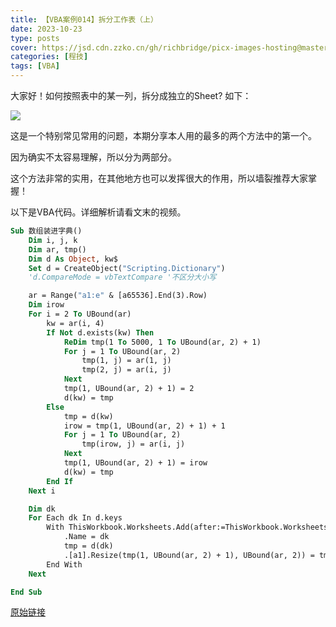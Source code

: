 ```yaml
---
title: 【VBA案例014】拆分工作表（上）
date: 2023-10-23
type: posts
cover: https://jsd.cdn.zzko.cn/gh/richbridge/picx-images-hosting@master/thumbnail/程技.jpg
categories: [程技]
tags: [VBA]
---
```

大家好！如何按照表中的某一列，拆分成独立的Sheet? 如下：

![](https://img.richfan.site/program/vba/vba案列/【VBA案例014】拆分工作表（上）.gif)

这是一个特别常见常用的问题，本期分享本人用的最多的两个方法中的第一个。

因为确实不太容易理解，所以分为两部分。

这个方法非常的实用，在其他地方也可以发挥很大的作用，所以墙裂推荐大家掌握！

以下是VBA代码。详细解析请看文末的视频。

```vb
Sub 数组装进字典()
    Dim i, j, k
    Dim ar, tmp()
    Dim d As Object, kw$
    Set d = CreateObject("Scripting.Dictionary")
    'd.CompareMode = vbTextCompare '不区分大小写

    ar = Range("a1:e" & [a65536].End(3).Row)
    Dim irow
    For i = 2 To UBound(ar)
        kw = ar(i, 4)
        If Not d.exists(kw) Then
            ReDim tmp(1 To 5000, 1 To UBound(ar, 2) + 1)
            For j = 1 To UBound(ar, 2)
                tmp(1, j) = ar(1, j)
                tmp(2, j) = ar(i, j)
            Next
            tmp(1, UBound(ar, 2) + 1) = 2
            d(kw) = tmp
        Else
            tmp = d(kw)
            irow = tmp(1, UBound(ar, 2) + 1) + 1
            For j = 1 To UBound(ar, 2)
                tmp(irow, j) = ar(i, j)
            Next
            tmp(1, UBound(ar, 2) + 1) = irow
            d(kw) = tmp
        End If
    Next i

    Dim dk
    For Each dk In d.keys
        With ThisWorkbook.Worksheets.Add(after:=ThisWorkbook.Worksheets(ThisWorkbook.Worksheets.Count))
            .Name = dk
            tmp = d(dk)
            .[a1].Resize(tmp(1, UBound(ar, 2) + 1), UBound(ar, 2)) = tmp
        End With
    Next

End Sub
```

[原始链接](https://mp.weixin.qq.com/s?__biz=MzIyOTc3NzQ2NA==&mid=2247485240&idx=1&sn=4fb6d29d247c9738f7c8c2ad5041c54c&chksm=e8bcce6fdfcb47790d046fc09014a1e28640e51b51b4f5492888e5fd1672c27fa4628698119b&scene=178&cur_album_id=3115603487041503237#rd)